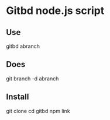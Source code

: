 # Gitbd node.js script
## Use
gitbd abranch
## Does
git branch -d abranch
## Install
git clone
cd gitbd
npm link
